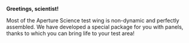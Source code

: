**Greetings, scientist!** 

Most of the Aperture Science test wing is non-dynamic and perfectly assembled. We have developed a special package for you with panels, thanks to which you can bring life to your test area!
